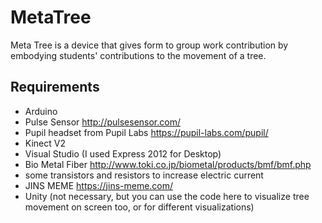 # MetaTree
Meta Tree is a device that gives form to group work contribution by embodying students' contributions to the movement of a tree.

## Requirements
* Arduino
* Pulse Sensor <http://pulsesensor.com/>
* Pupil headset from Pupil Labs <https://pupil-labs.com/pupil/>
* Kinect V2
* Visual Studio (I used Express 2012 for Desktop)
* Bio Metal Fiber <http://www.toki.co.jp/biometal/products/bmf/bmf.php>
* some transistors and resistors to increase electric current
* JINS MEME <https://jins-meme.com/>
* Unity (not necessary, but you can use the code here to visualize tree movement on screen too, or for different visualizations)